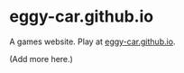 # eggy-car.github.io

A games website. Play at [eggy-car.github.io](eggy-car.github.io).

(Add more here.)
